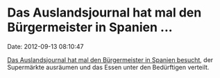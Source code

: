 Das Auslandsjournal hat mal den Bürgermeister in Spanien \...
=============================================================

Date: 2012-09-13 08:10:47

[Das Auslandsjournal hat mal den Bürgermeister in Spanien
besucht](http://www.zdf.de/ZDFmediathek/beitrag/video/1729814/Spanischer-Buergermeister-als-Robin-Hood?flash=off),
der Supermärkte ausräumen und das Essen unter den Bedürftigen verteilt.

